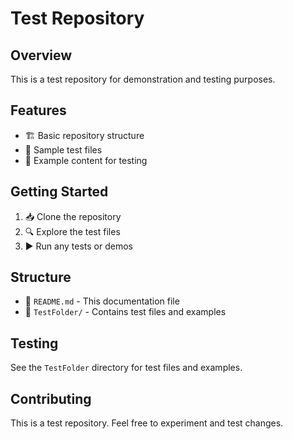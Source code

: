 # Test Repository

## Overview
This is a test repository for demonstration and testing purposes.

## Features
- 🏗️ Basic repository structure
- 🧪 Sample test files
- 📝 Example content for testing

## Getting Started
1. 📥 Clone the repository
2. 🔍 Explore the test files
3. ▶️ Run any tests or demos

## Structure
- 📖 `README.md` - This documentation file
- 📁 `TestFolder/` - Contains test files and examples

## Testing
See the `TestFolder` directory for test files and examples.

## Contributing
This is a test repository. Feel free to experiment and test changes.
